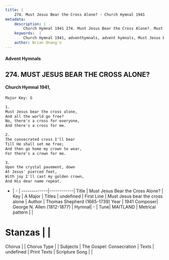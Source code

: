 ```yaml
---
title: |
    274. Must Jesus Bear the Cross Alone? - Church Hymnal 1941
metadata:
    description: |
        Church Hymnal 1941 274. Must Jesus Bear the Cross Alone?. Must Jesus bear the cross alone,  And all the world go free?  No, there's a cross for everyone, And there's a cross for me. 
    keywords:  |
        Church Hymnal 1941, adventhymnals, advent hymnals, Must Jesus Bear the Cross Alone?, Must Jesus bear the cross alone. 
    author: Brian Onang'o
---
```


#### Advent Hymnals
## 274. MUST JESUS BEAR THE CROSS ALONE?
####  Church Hymnal 1941,

```txt
Major Key: G

1.
Must Jesus bear the cross alone, 
And all the world go free? 
No, there's a cross for everyone,
And there's a cross for me.

2.
The consecrated cross I'll bear
Till He shall set me free; 
And then go home my crown to wear, 
For there's a crown for me.

3.
Upon the crystal pavement, down 
At Jesus' pierced feet,
With joy I'll cast my golden crown,
And His dear name repeat.

```

- |   -  |
-------------|------------|
Title | Must Jesus Bear the Cross Alone? |
Key | A Major |
Titles | undefined |
First Line | Must Jesus bear the cross alone |
Author | Thomas Shepherd (1665-1739)
Year | 1941
Composer| George N. Allen (1812-1877) |
Hymnal|  - |
Tune| MAITLAND |
Metrical pattern | |
# Stanzas |  |
Chorus |  |
Chorus Type |  |
Subjects | The Gospel: Consecration |
Texts | undefined |
Print Texts | 
Scripture Song |  |
    
